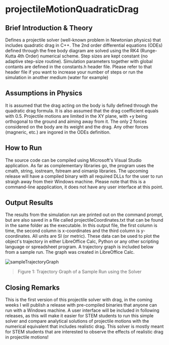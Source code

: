# projectileMotionQuadraticDrag

## Brief Introduction & Theory
Defines a projectile solver (well-known problem in Newtonian physics) that includes quadratic drag in C++. The 2nd order differential equations (ODEs) defined through the free body diagram are solved using the RK4 (Runge-Kutta 4th Order) numerical scheme. Step sizes are kept constant (no adaptive step-size routine). Simulation parameters together with global contants are defined in the constants.h header file. Please refer to that header file if you want to increase your number of steps or run the simulation in another medium (water for example)

## Assumptions in Physics
It is assumed that the drag acting on the body is fully defined through the quadratic drag formula. It is also assumed that the drag coefficient equals with 0.5. Projectile motions are limited in the XY plane, with +y being orthogonal to the ground and aiming away from it. The only 2 forces considered on the body are its weight and the drag. Any other forces (magneric, etc.) are ingored in the ODEs definition.
## How to Run

The source code can be compiled using Microsoft's Visual Studio application. As far as complementary libraries go, the program uses the cmath, string, iostream, fstream and oimanip libraries. The upcoming release will have a compiled binary with all required DLLs for the user to run straigh away from their Windows machine. Please note that this is a command-line appplication, it does not have any user interface at this point.

## Output Results
The results from the simulation run are printed out on the command prompt, but are also saved in a file called projectileCoordinates.txt that can be found in the same folder as the executable. In this output file, the first column is time, the second column is x-coordinates and the third column is y-coordinates. All units are SI (or metric). These data can be used to plot the object's trajectory in either LibreOffice Calc, Python or any other scripting language or spreadsheet program. A trajectory graph is included below from a sample run. The graph was created in LibreOffice Calc.

![sampleTrajectoryGraph](https://user-images.githubusercontent.com/55588269/211155080-2f77a9e7-afc6-4370-907e-330de65328d9.png)
> Figure 1: Trajectory Graph of a Sample Run using the Solver

## Closing Remarks
This is the first version of this projectile solver with drag, in the coming weeks I will publish a release with pre-compiled binaries that anyone can run with a Windows machine. A user interface will be included in following releases, as this will make it easier for STEM students to run this simple solver and compare analytical solutions of projectile motions with the numerical equivalent that includes realistic drag. This solver is mostly meant for STEM students that are interested to observe the effects of realistic drag in projectile motions!
